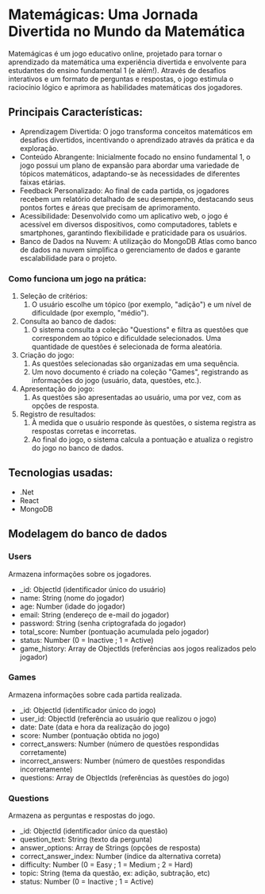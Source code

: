 ﻿# Matemágicas: Uma Jornada Divertida no Mundo da Matemática

Matemágicas é um jogo educativo online, projetado para tornar o aprendizado da matemática uma experiência divertida e envolvente para estudantes do ensino fundamental 1 (e além!). Através de desafios interativos e um formato de perguntas e respostas, o jogo estimula o raciocínio lógico e aprimora as habilidades matemáticas dos jogadores.

## Principais Características:

  - Aprendizagem Divertida: O jogo transforma conceitos matemáticos em desafios divertidos, incentivando o aprendizado através da prática e da exploração.
  - Conteúdo Abrangente: Inicialmente focado no ensino fundamental 1, o jogo possui um plano de expansão para abordar uma variedade de tópicos matemáticos, adaptando-se às necessidades de diferentes faixas etárias.
  - Feedback Personalizado: Ao final de cada partida, os jogadores recebem um relatório detalhado de seu desempenho, destacando seus pontos fortes e áreas que precisam de aprimoramento.
  - Acessibilidade: Desenvolvido como um aplicativo web, o jogo é acessível em diversos dispositivos, como computadores, tablets e smartphones, garantindo flexibilidade e praticidade para os usuários.
  - Banco de Dados na Nuvem: A utilização do MongoDB Atlas como banco de dados na nuvem simplifica o gerenciamento de dados e garante escalabilidade para o projeto.

### Como funciona um jogo na prática:

  1. Seleção de critérios:
     1. O usuário escolhe um tópico (por exemplo, "adição") e um nível de dificuldade (por exemplo, "médio").
  2. Consulta ao banco de dados:
     1. O sistema consulta a coleção "Questions" e filtra as questões que correspondem ao tópico e dificuldade selecionados.
     Uma quantidade de questões é selecionada de forma aleatória.
  3. Criação do jogo:
     1. As questões selecionadas são organizadas em uma sequência.
     2. Um novo documento é criado na coleção "Games", registrando as informações do jogo (usuário, data, questões, etc.).
  4. Apresentação do jogo:
     1. As questões são apresentadas ao usuário, uma por vez, com as opções de resposta.
  5. Registro de resultados:
     1. À medida que o usuário responde às questões, o sistema registra as respostas corretas e incorretas.
     2. Ao final do jogo, o sistema calcula a pontuação e atualiza o registro do jogo no banco de dados.

## Tecnologias usadas:
  - .Net
  - React
  - MongoDB

## Modelagem do banco de dados

### Users

Armazena informações sobre os jogadores.

   - _id: ObjectId (identificador único do usuário)
   - name: String (nome do jogador)
   - age: Number (idade do jogador)
   - email: String (endereço de e-mail do jogador)
   - password: String (senha criptografada do jogador)
   - total_score: Number (pontuação acumulada pelo jogador)
   - status: Number (0 = Inactive ; 1 = Active)
   - game_history: Array de ObjectIds (referências aos jogos realizados pelo jogador)

### Games

Armazena informações sobre cada partida realizada.

  - _id: ObjectId (identificador único do jogo)
  - user_id: ObjectId (referência ao usuário que realizou o jogo)
  - date: Date (data e hora da realização do jogo)
  - score: Number (pontuação obtida no jogo)
  - correct_answers: Number (número de questões respondidas corretamente)
  - incorrect_answers: Number (número de questões respondidas incorretamente)
  - questions: Array de ObjectIds (referências às questões do jogo)

### Questions

Armazena as perguntas e respostas do jogo.

  - _id: ObjectId (identificador único da questão)
  - question_text: String (texto da pergunta)
  - answer_options: Array de Strings (opções de resposta)
  - correct_answer_index: Number (índice da alternativa correta)
  - difficulty: Number (0 = Easy ; 1 = Medium ; 2 = Hard)
  - topic: String (tema da questão, ex: adição, subtração, etc)
  - status: Number (0 = Inactive ; 1 = Active)